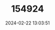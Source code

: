 ---
title: "154924"
category: "Notopogon macrosolen"
draft: false
date: 2024-02-22 13:03:51
languages:
  English: ["Longspine Bellowfish", "Longsnout Bellowfish"]
  French: ["Bécasse de mer Tachetée"]
  Afrikaans: ["Langsnoet-blaasbalkvis"]
  Danish: ["Langsnudet sneppefisk"]
  Spanish; Castilian: ["Trompetero Manchado"]
  Chinese: ["小眼连鳍长吻鱼", "小眼連鰭長吻魚"]
---